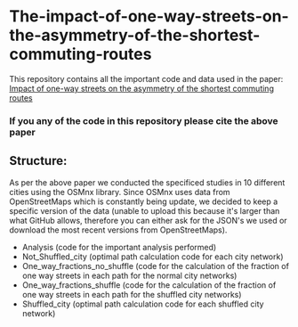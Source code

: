 # The-impact-of-one-way-streets-on-the-asymmetry-of-the-shortest-commuting-routes

This repository contains all the important code and data used in the paper: [Impact of one-way streets on the asymmetry of the shortest commuting routes](https://arxiv.org/abs/2111.07434](https://journals.aps.org/prresearch/abstract/10.1103/PhysRevResearch.4.023053))

### If you any of the code in this repository please cite the above paper

## Structure:

As per the above paper we conducted the specificed studies in 10 different cities using the OSMnx library. Since OSMnx uses data from OpenStreetMaps which is constantly being update, we decided to keep a specific version of the data (unable to upload this because it's larger than what GitHub allows, therefore you can either ask for the JSON's we used or download the most recent versions from OpenStreetMaps).

- Analysis (code for the important analysis performed)
- Not_Shuffled_city (optimal path calculation code for each city network)
- One_way_fractions_no_shuffle (code for the calculation of the fraction of one way streets in each path for the normal city networks)
- One_way_fractions_shuffle (code for the calculation of the fraction of one way streets in each path for the shuffled city networks)
- Shuffled_city (optimal path calculation code for each shuffled city network)

